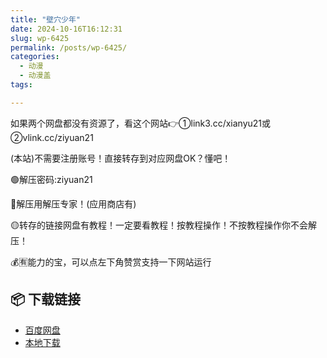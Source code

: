 ```yaml
---
title: "壁穴少年"
date: 2024-10-16T16:12:31
slug: wp-6425
permalink: /posts/wp-6425/
categories:
  - 动漫
  - 动漫盖
tags:

---
```


如果两个网盘都没有资源了，看这个网站👉①link3.cc/xianyu21或②vlink.cc/ziyuan21

(本站)不需要注册账号！直接转存到对应网盘OK？懂吧！

🟢解压密码:ziyuan21

🔵解压用解压专家！(应用商店有)

🟡转存的链接网盘有教程！一定要看教程！按教程操作！不按教程操作你不会解压！

💰🈶能力的宝，可以点左下角赞赏支持一下网站运行

## 📦 下载链接
- [百度网盘](https://blziyuan21.com/pay-download/6425?key=2d206e0490&down_id=0)
- [本地下载](https://blziyuan21.com/pay-download/6425?key=2d206e0490&down_id=1)

